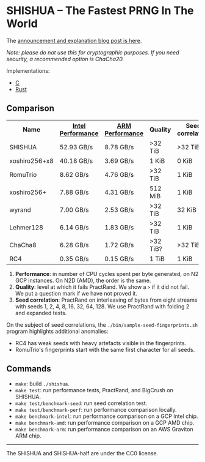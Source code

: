 # SHISHUA – The Fastest PRNG In The World

The [announcement and explanation blog post is here][blog post].

_Note: please do not use this for cryptographic purposes._
_If you need security, a recommended option is ChaCha20._

[blog post]: https://espadrine.github.io/blog/posts/shishua-the-fastest-prng-in-the-world.html

Implementations:

- [C](./shishua.h)
- [Rust](https://github.com/dbartussek/shishua_rs/)

## Comparison

<table>
  <tr><th>Name <th><a href='./test/benchmark-perf-intel'>Intel Performance</a> <th><a href='./test/benchmark-perf-arm'>ARM Performance</a> <th>Quality <th>Seed correlation
  <tr><td>SHISHUA       <td>52.93 GB/s <td> 8.78 GB/s <td> >32 TiB  <td> >32 TiB
  <tr><td>xoshiro256+x8 <td>40.18 GB/s <td> 3.69 GB/s <td>   1 KiB  <td>   0 KiB
  <tr><td>RomuTrio      <td> 8.62 GB/s <td> 4.76 GB/s <td> >32 TiB  <td>   1 KiB
  <tr><td>xoshiro256+   <td> 7.88 GB/s <td> 4.31 GB/s <td> 512 MiB  <td>   1 KiB
  <tr><td>wyrand        <td> 7.00 GB/s <td> 2.53 GB/s <td> >32 TiB  <td>  32 KiB
  <tr><td>Lehmer128     <td> 6.14 GB/s <td> 1.83 GB/s <td> >32 TiB  <td>   1 KiB
  <tr><td>ChaCha8       <td> 6.28 GB/s <td> 1.72 GB/s <td> >32 TiB? <td> >32 TiB?
  <tr><td>RC4           <td> 0.35 GB/s <td> 0.15 GB/s <td>   1 TiB  <td>   1 KiB
</table>

1. **Performance**: in number of CPU cycles spent per byte generated,
   on N2 GCP instances. On N2D (AMD), the order is the same.
2. **Quality**: level at which it fails PractRand. We show a `>` if it did not fail.
   We put a question mark if we have not proved it.
3. **Seed correlation**: PractRand on interleaving of bytes from eight streams
   with seeds 1, 2, 4, 8, 16, 32, 64, 128.
   We use PractRand with folding 2 and expanded tests.

On the subject of seed correlations, the `./bin/sample-seed-fingerprints.sh` program
highlights additional anomalies:

- RC4 has weak seeds with heavy artefacts visible in the fingerprints.
- RomuTrio's fingerprints start with the same first character for all seeds.

## Commands

- `make`: build `./shishua`.
- `make test`: run performance tests, PractRand, and BigCrush on SHISHUA.
- `make test/benchmark-seed`: run seed correlation test.
- `make test/benchmark-perf`: run performance comparison locally.
- `make benchmark-intel`: run performance comparison on a GCP Intel chip.
- `make benchmark-amd`: run performance comparison on a GCP AMD chip.
- `make benchmark-arm`: run performance comparison on an AWS Graviton ARM chip.

---

The SHISHUA and SHISHUA-half are under the CC0 license.

